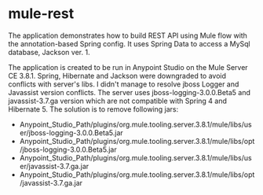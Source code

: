 # mule-rest
The application demonstrates how to build REST API using Mule flow with the annotation-based Spring config. 
It uses Spring Data to access a MySql database, Jackson ver. 1.

The application is created to be run in Anypoint Studio on the Mule Server CE 3.8.1. 
Spring, Hibernate and Jackson were downgraded to avoid conflicts with server's libs. I didn't manage to resolve jboss Logger and Javassist version conflicts. 
The server uses jboss-logging-3.0.0.Beta5 and javassist-3.7.ga version which are not compatible with Spring 4 and Hibernate 5. 
The solution is to remove following jars:
- Anypoint_Studio_Path/plugins/org.mule.tooling.server.3.8.1/mule/libs/user/jboss-logging-3.0.0.Beta5.jar
- Anypoint_Studio_Path/plugins/org.mule.tooling.server.3.8.1/mule/libs/opt/jboss-logging-3.0.0.Beta5.jar
- Anypoint_Studio_Path/plugins/org.mule.tooling.server.3.8.1/mule/libs/user/javassist-3.7.ga.jar
- Anypoint_Studio_Path/plugins/org.mule.tooling.server.3.8.1/mule/libs/opt/javassist-3.7.ga.jar